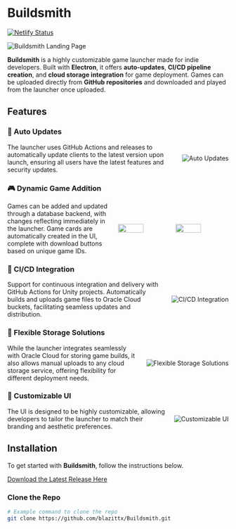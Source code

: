 # Buildsmith
[![Netlify Status](https://api.netlify.com/api/v1/badges/3fb89cbf-7c8b-4bfd-b317-57c092ef108b/deploy-status)](https://app.netlify.com/projects/buildsmith/deploys)

![Buildsmith Landing Page](https://github.com/user-attachments/assets/7937eec6-a1cd-4ee3-b225-43ca83035f3e)

**Buildsmith** is a highly customizable game launcher made for indie developers. Built with **Electron**, it offers **auto-updates**, **CI/CD pipeline creation**, and **cloud storage integration** for game deployment. Games can be uploaded directly from **GitHub repositories** and downloaded and played from the launcher once uploaded.

## Features

### 🚀 Auto Updates

<div style="display: flex; align-items: center;">
  <div style="flex: 1; padding-right: 20px;">
    The launcher uses GitHub Actions and releases to automatically update clients to the latest version upon launch, ensuring all users have the latest features and security updates.
  </div>
  <img src="https://via.placeholder.com/500" alt="Auto Updates" style="max-width: 45%;">
</div>

### 🎮 Dynamic Game Addition

<div style="display: flex; align-items: center;">
  <div style="flex: 1; padding-right: 20px;">
    Games can be added and updated through a database backend, with changes reflecting immediately in the launcher. Game cards are automatically created in the UI, complete with download buttons based on unique game IDs.
  </div>
  <div style="display: flex; justify-content: space-between; width: 50%;">
    <img src="https://github.com/user-attachments/assets/2ee2370a-2c17-4418-8df3-b4e49ee89d23" width="48%" />
    <img src="https://github.com/user-attachments/assets/d36cce86-bdbd-4ef6-b1bb-5093ab5f48ef" width="48%" />
  </div>
</div>

### 🔄 CI/CD Integration

<div style="display: flex; align-items: center;">
  <div style="flex: 1; padding-right: 20px;">
    Support for continuous integration and delivery with GitHub Actions for Unity projects. Automatically builds and uploads game files to Oracle Cloud buckets, facilitating seamless updates and distribution.
  </div>
  <img src="https://via.placeholder.com/500" alt="CI/CD Integration" style="max-width: 45%;">
</div>

### 💾 Flexible Storage Solutions

<div style="display: flex; align-items: center;">
  <div style="flex: 1; padding-right: 20px;">
    While the launcher integrates seamlessly with Oracle Cloud for storing game builds, it also allows manual uploads to any cloud storage service, offering flexibility for different deployment needs.
  </div>
  <img src="https://via.placeholder.com/500" alt="Flexible Storage Solutions" style="max-width: 45%;">
</div>

### 🎨 Customizable UI

<div style="display: flex; align-items: center;">
  <div style="flex: 1; padding-right: 20px;">
    The UI is designed to be highly customizable, allowing developers to tailor the launcher to match their branding and aesthetic preferences.
  </div>
  <img src="https://via.placeholder.com/500" alt="Customizable UI" style="max-width: 45%;">
</div>

## Installation

To get started with **Buildsmith**, follow the instructions below.

[Download the Latest Release Here](https://github.com/blazittx/Buildsmith/releases/latest)

### Clone the Repo

```bash
# Example command to clone the repo
git clone https://github.com/blazittx/Buildsmith.git
```
